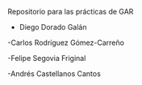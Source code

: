 Repositorio para las prácticas de GAR


- Diego Dorado Galán 

-Carlos Rodríguez Gómez-Carreño

-Felipe Segovia Friginal

-Andrés Castellanos Cantos
